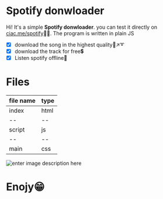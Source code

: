 # Spotify donwloader 

Hi! It's a simple **Spotify donwloader**. 
you can test it directly on [ciac.me/spotify](https://ciac.me/spotify)🔌🌐.
The program is written in plain JS

 - [x] download the song in the highest quality💯↗➰
 - [x] download the track for free💲
 - [x] Listen spotify offline📴

# Files
| file name | type |
|--|--|
| index | html|
|--|--|
|script  |js  |
|--|--|
| main | css |


![enter image description here](https://upload.wikimedia.org/wikipedia/commons/1/19/Spotify_logo_without_text.svg)
# Enojy😁